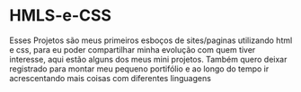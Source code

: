# HMLS-e-CSS
Esses Projetos são meus primeiros esboços de sites/paginas utilizando html e css, 
para eu poder compartilhar minha evolução com quem tiver interesse, aqui estão alguns
dos meus mini projetos.
Também quero deixar registrado para montar meu pequeno portifólio 
e ao longo do tempo ir acrescentando mais coisas
com diferentes linguagens
